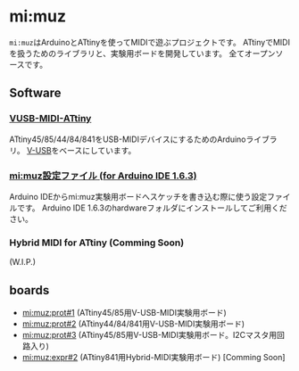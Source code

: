 # mi:muz

`mi:muz`はArduinoとATtinyを使ってMIDIで遊ぶプロジェクトです。
ATtinyでMIDIを扱うためのライブラリと、実験用ボードを開発しています。
全てオープンソースです。

## Software

### [VUSB-MIDI-ATtiny](https://github.com/tadfmac/mi-muz/tree/master/arduino/libraries/VUSBMidiATtiny)

ATtiny45/85/44/84/841をUSB-MIDIデバイスにするためのArduinoライブラリ。
[V-USB](https://www.obdev.at/products/vusb/index.html)をベースにしています。

### [mi:muz設定ファイル (for Arduino IDE 1.6.3)](https://github.com/tadfmac/mi-muz/tree/master/arduino/hardware)

Arduino IDEからmi:muz実験用ボードへスケッチを書き込む際に使う設定ファイルです。
Arduino IDE 1.6.3のhardwareフォルダにインストールしてご利用ください。

### Hybrid MIDI for ATtiny (Comming Soon)

(W.I.P.)

## boards

- [mi:muz:prot#1]() (ATtiny45/85用V-USB-MIDI実験用ボード)
- [mi:muz:prot#2]() (ATtiny44/84/841用V-USB-MIDI実験用ボード)
- [mi:muz:prot#3]() (ATtiny45/85用V-USB-MIDI実験用ボード。I2Cマスタ用回路入り)
- [mi:muz:expr#2]() (ATtiny841用Hybrid-MIDI実験用ボード) [Comming Soon]

